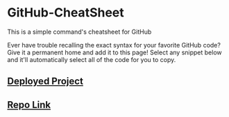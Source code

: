 # GitHub-CheatSheet

This is a simple command's cheatsheet for GitHub

  
  Ever have trouble recalling the exact syntax for your favorite GitHub code? Give it a permanent home and add it to
      this page! Select any snippet below and it'll automatically select all of the code for you to copy.




## [Deployed Project](https://danlo-byte.github.io/GitHub-CheatSheet/)


## [Repo Link](https://github.com/DanLo-byte/GitHub-CheatSheet/)
